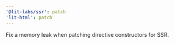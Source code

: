 ```yaml
---
'@lit-labs/ssr': patch
'lit-html': patch
---
```


Fix a memory leak when patching directive constructors for SSR.
